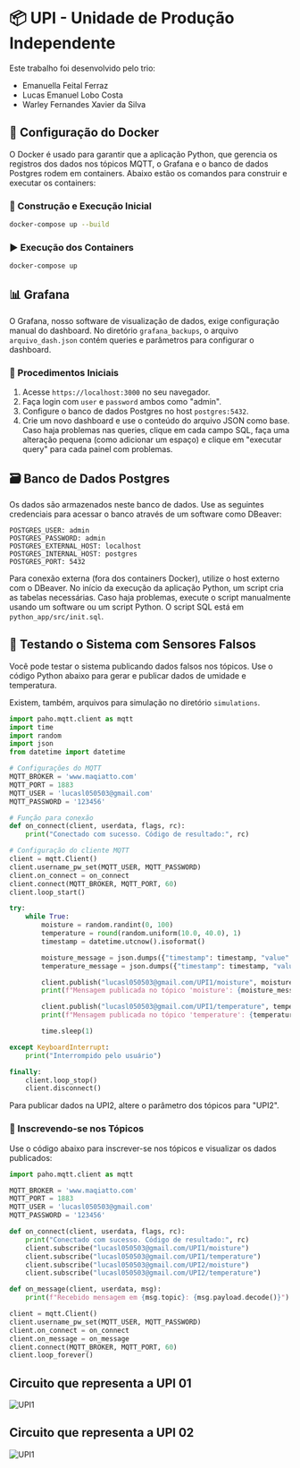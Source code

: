 

# 📦 UPI - Unidade de Produção Independente


Este trabalho foi desenvolvido pelo trio:
- Emanuella Feital Ferraz
- Lucas Emanuel Lobo Costa
- Warley Fernandes Xavier da Silva


## 🐳 Configuração do Docker

O Docker é usado para garantir que a aplicação Python, que gerencia os registros dos dados nos tópicos MQTT, o Grafana e o banco de dados Postgres rodem em containers. Abaixo estão os comandos para construir e executar os containers:

### 🚀 Construção e Execução Inicial
```bash
docker-compose up --build
```

### ▶️ Execução dos Containers
```bash
docker-compose up
```

## 📊 Grafana

O Grafana, nosso software de visualização de dados, exige configuração manual do dashboard. No diretório `grafana_backups`, o arquivo `arquivo_dash.json` contém queries e parâmetros para configurar o dashboard.

### 🔧 Procedimentos Iniciais

1. Acesse `https://localhost:3000` no seu navegador.
2. Faça login com `user` e `password` ambos como "admin".
3. Configure o banco de dados Postgres no host `postgres:5432`.
4. Crie um novo dashboard e use o conteúdo do arquivo JSON como base. Caso haja problemas nas queries, clique em cada campo SQL, faça uma alteração pequena (como adicionar um espaço) e clique em "executar query" para cada painel com problemas.

## 🗃️ Banco de Dados Postgres

Os dados são armazenados neste banco de dados. Use as seguintes credenciais para acessar o banco através de um software como DBeaver:

```
POSTGRES_USER: admin
POSTGRES_PASSWORD: admin
POSTGRES_EXTERNAL_HOST: localhost
POSTGRES_INTERNAL_HOST: postgres
POSTGRES_PORT: 5432
```

Para conexão externa (fora dos containers Docker), utilize o host externo com o DBeaver. No início da execução da aplicação Python, um script cria as tabelas necessárias. Caso haja problemas, execute o script manualmente usando um software ou um script Python. O script SQL está em `python_app/src/init.sql`.

## 🧪 Testando o Sistema com Sensores Falsos

Você pode testar o sistema publicando dados falsos nos tópicos. Use o código Python abaixo para gerar e publicar dados de umidade e temperatura.

Existem, também, arquivos para simulação no diretório `simulations`.

```python
import paho.mqtt.client as mqtt
import time
import random
import json
from datetime import datetime

# Configurações do MQTT
MQTT_BROKER = 'www.maqiatto.com'
MQTT_PORT = 1883
MQTT_USER = 'lucasl050503@gmail.com'
MQTT_PASSWORD = '123456'

# Função para conexão
def on_connect(client, userdata, flags, rc):
    print("Conectado com sucesso. Código de resultado:", rc)

# Configuração do cliente MQTT
client = mqtt.Client()
client.username_pw_set(MQTT_USER, MQTT_PASSWORD)
client.on_connect = on_connect
client.connect(MQTT_BROKER, MQTT_PORT, 60)
client.loop_start()

try:
    while True:
        moisture = random.randint(0, 100)
        temperature = round(random.uniform(10.0, 40.0), 1)
        timestamp = datetime.utcnow().isoformat()

        moisture_message = json.dumps({"timestamp": timestamp, "value": moisture})
        temperature_message = json.dumps({"timestamp": timestamp, "value": temperature})

        client.publish("lucasl050503@gmail.com/UPI1/moisture", moisture_message)
        print(f"Mensagem publicada no tópico 'moisture': {moisture_message}")

        client.publish("lucasl050503@gmail.com/UPI1/temperature", temperature_message)
        print(f"Mensagem publicada no tópico 'temperature': {temperature_message}")

        time.sleep(1)

except KeyboardInterrupt:
    print("Interrompido pelo usuário")

finally:
    client.loop_stop()
    client.disconnect()
```

Para publicar dados na UPI2, altere o parâmetro dos tópicos para "UPI2".

### 👀 Inscrevendo-se nos Tópicos

Use o código abaixo para inscrever-se nos tópicos e visualizar os dados publicados:

```python
import paho.mqtt.client as mqtt

MQTT_BROKER = 'www.maqiatto.com'
MQTT_PORT = 1883
MQTT_USER = 'lucasl050503@gmail.com'
MQTT_PASSWORD = '123456'

def on_connect(client, userdata, flags, rc):
    print("Conectado com sucesso. Código de resultado:", rc)
    client.subscribe("lucasl050503@gmail.com/UPI1/moisture")
    client.subscribe("lucasl050503@gmail.com/UPI1/temperature")
    client.subscribe("lucasl050503@gmail.com/UPI2/moisture")
    client.subscribe("lucasl050503@gmail.com/UPI2/temperature")

def on_message(client, userdata, msg):
    print(f"Recebido mensagem em {msg.topic}: {msg.payload.decode()}")

client = mqtt.Client()
client.username_pw_set(MQTT_USER, MQTT_PASSWORD)
client.on_connect = on_connect
client.on_message = on_message
client.connect(MQTT_BROKER, MQTT_PORT, 60)
client.loop_forever()
```

## Circuito que representa a UPI 01


![UPI1](upi_01/upi1.jpeg)


## Circuito que representa a UPI 02


![UPI1](upi_02/upi2.jpeg)